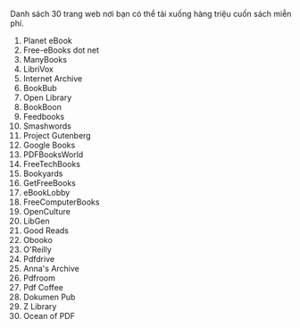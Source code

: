 Danh sách 30 trang web nơi bạn có thể tải xuống hàng triệu cuốn sách miễn phí.
1. Planet eBook
2. Free-eBooks dot net
3. ManyBooks
4. LibriVox
5. Internet Archive
6. BookBub
7. Open Library
8. BookBoon
9. Feedbooks
10. Smashwords
11. Project Gutenberg
12. Google Books
13. PDFBooksWorld
14. FreeTechBooks
15. Bookyards
16. GetFreeBooks
17. eBookLobby
18. FreeComputerBooks
19. OpenCulture
20. LibGen
21. Good Reads
22. Obooko
23. O'Reilly
24. Pdfdrive
25. Anna's Archive
26. Pdfroom
27. Pdf Coffee
28. Dokumen Pub
29. Z Library
30. Ocean of PDF
